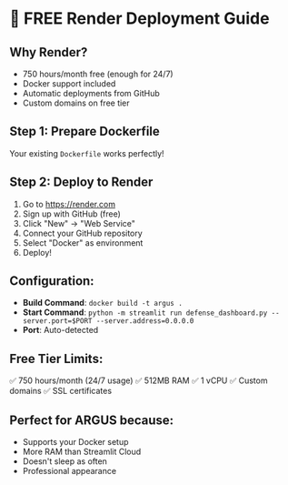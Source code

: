 # 🎯 FREE Render Deployment Guide

## Why Render?
- 750 hours/month free (enough for 24/7)
- Docker support included
- Automatic deployments from GitHub
- Custom domains on free tier

## Step 1: Prepare Dockerfile
Your existing `Dockerfile` works perfectly!

## Step 2: Deploy to Render
1. Go to https://render.com
2. Sign up with GitHub (free)
3. Click "New" → "Web Service"
4. Connect your GitHub repository
5. Select "Docker" as environment
6. Deploy!

## Configuration:
- **Build Command**: `docker build -t argus .`
- **Start Command**: `python -m streamlit run defense_dashboard.py --server.port=$PORT --server.address=0.0.0.0`
- **Port**: Auto-detected

## Free Tier Limits:
✅ 750 hours/month (24/7 usage)
✅ 512MB RAM
✅ 1 vCPU
✅ Custom domains
✅ SSL certificates

## Perfect for ARGUS because:
- Supports your Docker setup
- More RAM than Streamlit Cloud
- Doesn't sleep as often
- Professional appearance